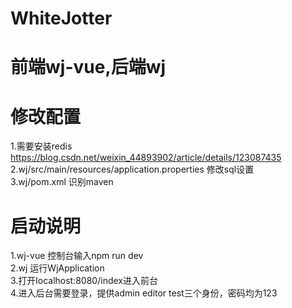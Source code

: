 # WhiteJotter

# 前端wj-vue,后端wj

# 修改配置
  1.需要安装redis<br/>
    https://blog.csdn.net/weixin_44893902/article/details/123087435<br/>
  2.wj/src/main/resources/application.properties 修改sql设置<br/>
  3.wj/pom.xml 识别maven<br/>

# 启动说明
  1.wj-vue 控制台输入npm run dev<br/>
  2.wj 运行WjApplication<br/>
  3.打开localhost:8080/index进入前台<br/>
  4.进入后台需要登录，提供admin editor test三个身份，密码均为123
